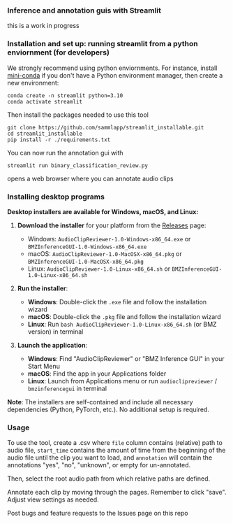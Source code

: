 ### Inference and annotation guis with Streamlit

this is a work in progress

### Installation and set up: running streamlit from a python enviornment (for developers)
We strongly recommend using python enviornments. For instance, install [mini-conda](https://www.anaconda.com/docs/getting-started/miniconda/main) if you don't have a Python environment manager, then create a new environment:

```
conda create -n streamlit python=3.10
conda activate streamlit
```

Then install the packages needed to use this tool
```
git clone https://github.com/sammlapp/streamlit_installable.git
cd streamlit_installable
pip install -r ./requirements.txt
```

You can now run the annotation gui with
```
streamlit run binary_classification_review.py
```
opens a web browser where you can annotate audio clips

### Installing desktop programs

**Desktop installers are available for Windows, macOS, and Linux:**

1. **Download the installer** for your platform from the [Releases](../../releases) page:
   - Windows: `AudioClipReviewer-1.0-Windows-x86_64.exe` or `BMZInferenceGUI-1.0-Windows-x86_64.exe`
   - macOS: `AudioClipReviewer-1.0-MacOSX-x86_64.pkg` or `BMZInferenceGUI-1.0-MacOSX-x86_64.pkg`
   - Linux: `AudioClipReviewer-1.0-Linux-x86_64.sh` or `BMZInferenceGUI-1.0-Linux-x86_64.sh`

2. **Run the installer**:
   - **Windows**: Double-click the `.exe` file and follow the installation wizard
   - **macOS**: Double-click the `.pkg` file and follow the installation wizard
   - **Linux**: Run `bash AudioClipReviewer-1.0-Linux-x86_64.sh` (or BMZ version) in terminal

3. **Launch the application**:
   - **Windows**: Find "AudioClipReviewer" or "BMZ Inference GUI" in your Start Menu
   - **macOS**: Find the app in your Applications folder
   - **Linux**: Launch from Applications menu or run `audioclipreviewer` / `bmzinferencegui` in terminal

**Note**: The installers are self-contained and include all necessary dependencies (Python, PyTorch, etc.). No additional setup is required.

### Usage
To use the tool, create a .csv where `file` column contains (relative) path to audio file, `start_time` contains the amount of time from the beginning of the audio file until the clip you want to load, and `annotation` will contain the annotations "yes", "no", "unknown", or empty for un-annotated. 

Then, select the root audio path from which relative paths are defined. 

Annotate each clip by moving through the pages. Remember to click "save". Adjust view settings as needed. 

Post bugs and feature requests to the Issues page on this repo
